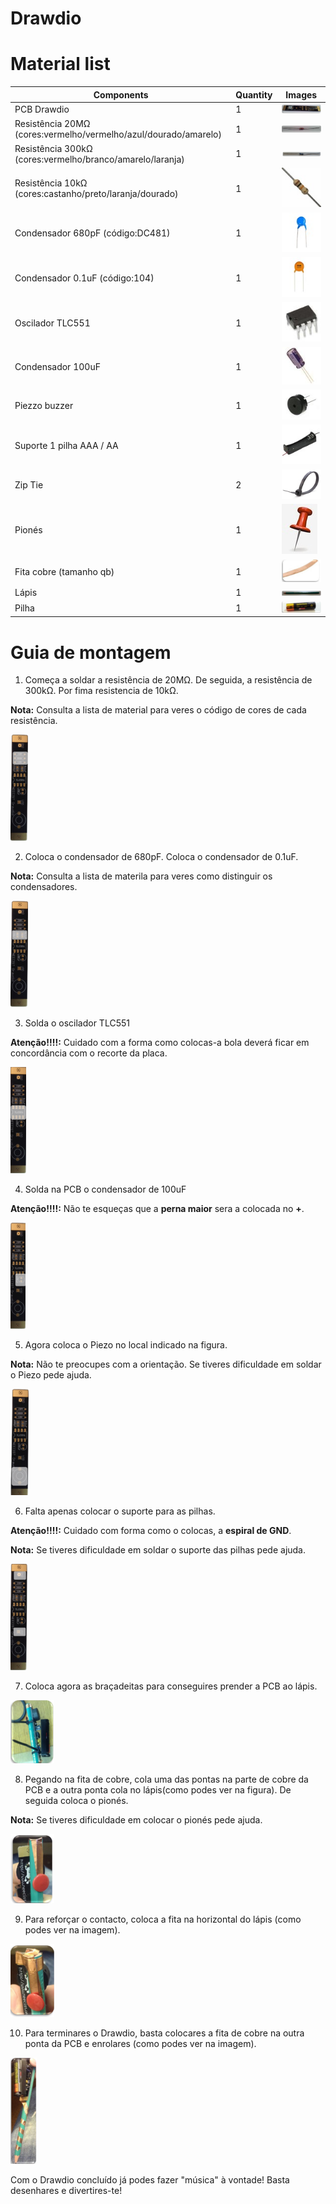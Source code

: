 # Drawdio

# Material list

|  Components                                |            Quantity           |      Images      |
| -------------------------------------------|-------------------------------|------------------|
|    PCB Drawdio                             |               1               |![Something](images/PCB.PNG)|
|    Resistência 20MΩ (cores:vermelho/vermelho/azul/dourado/amarelo)        |               1               |![Something](images/Resistencia_20M.PNG)|
|    Resistência 300kΩ  (cores:vermelho/branco/amarelo/laranja)                     |               1               |![Something](images/resistencia_300k.png)|
|    Resistência 10kΩ  (cores:castanho/preto/laranja/dourado)                      |               1               |![Something](images/resistencia_10k.jpg)|
|    Condensador 680pF  (código:DC481)       |               1               |![Something](images/Condensador_680pF.jpg)|
|    Condensador 0.1uF (código:104)          |               1               |![Something](images/Condensador_0.1uF.jpg)|
|    Oscilador TLC551                        |               1               |![Something](images/oscilador_TLC551.jpeg)|
|    Condensador 100uF                       |               1               |![Something](images/Condensador_100uF.jpeg)|
|    Piezzo buzzer                           |               1               |![Something](images/Piezzo_buzzer.JPG)|
|    Suporte 1 pilha AAA / AA                |               1               |![Something](images/Suporte_1_pilha.jpg)|
|    Zip Tie                                 |               2               |![Something](images/Zip_Tie.jpeg)|
|    Pionés                                  |               1               |![Something](images/Piones.jpeg)|
|    Fita cobre (tamanho qb)                 |               1               |![Something](images/Fita_cobre.PNG)|
|	 Lápis									 |				 1				 |![Something](images/lapis.PNG)|
|    Pilha      							 |               1               |![Something](images/Pilha.PNG)|

# Guia de montagem

1. Começa a soldar a resistência de 20MΩ. De seguida, a resistência de 300kΩ. Por fima resistencia de 10kΩ.

**Nota:** Consulta a lista de material para veres o código de cores de cada resistência.

![Something](images/Passo_1.png)

2. Coloca o condensador de 680pF. Coloca o condensador de 0.1uF.

**Nota:** Consulta a lista de materila para veres como distinguir os condensadores.

![Something](images/Passo_2.png)

3. Solda o oscilador TLC551

**Atenção!!!!:** Cuidado com a forma como colocas-a bola deverá ficar em concordância com o recorte da placa.

![Something](images/Passo_3.png)

4. Solda na PCB o condensador de 100uF

**Atenção!!!!:** Não te esqueças que a **perna maior** sera a colocada no **+**.

![Something](images/Passo_4.PNG)

5. Agora coloca o Piezo no local indicado na figura.

**Nota:** Não te preocupes com a orientação. Se tiveres dificuldade em soldar o Piezo pede ajuda.

![Something](images/Passo_5.PNG)

6. Falta apenas colocar o suporte para as pilhas.

**Atenção!!!!:** Cuidado com forma como o colocas, a **espiral de GND**.

**Nota:** Se tiveres dificuldade em soldar o suporte das pilhas pede ajuda.

![Something](images/Passo_6.PNG)

7. Coloca agora as braçadeitas para conseguires prender a PCB ao lápis.

![Something](images/Passo_7.PNG)

8. Pegando na fita de cobre, cola uma das pontas na parte de cobre da PCB e a outra ponta cola no lápis(como podes ver na figura). De seguida coloca o pionés.

**Nota:** Se tiveres dificuldade em colocar o pionés pede ajuda.

![Something](images/Passo_8.PNG)

9. Para reforçar o contacto, coloca a fita na horizontal do lápis (como podes ver na imagem).

![Something](images/Passo_9.PNG)

10. Para terminares o Drawdio, basta colocares a fita de cobre na outra ponta da PCB e enrolares (como podes ver na imagem).

![Something](images/Passo_10.PNG)

Com o Drawdio concluído já podes fazer "música" à vontade! Basta desenhares e divertires-te!
